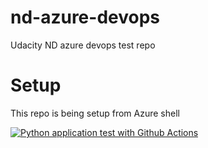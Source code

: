 # nd-azure-devops
Udacity ND azure devops test repo

# Setup
This repo is being setup from Azure shell

[![Python application test with Github Actions](https://github.com/mo-badreldin/nd-azure-devops/actions/workflows/main.yml/badge.svg)](https://github.com/mo-badreldin/nd-azure-devops/actions/workflows/main.yml)
